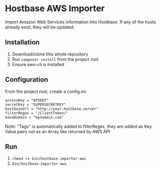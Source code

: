 # Hostbase AWS Importer

Import Amazon Web Services information into Hostbase.  If any of the hosts already exist, they will be updated.

## Installation

1. Download/clone this whole repository
2. Run `composer install` from the project root
3. Ensure aws-cli is installed

## Configuration

From the project root, create a config.ini:

```
accessKey = "APIKEY"
secretKey = "SUPERSECRETKEY"
hostbaseUrl = "http://your.hostbase.server"
filterRegex = "/ClientToken/"
baseDomain = "mydomain.com"
```

Note: "Tags" is automatically added to filterRegex, they are added as Key Value pairs not as an Array like returned by AWS API

## Run

1. `chmod +x bin/hostbase-importer-aws`
2. `bin/hostbase-importer-aws`
